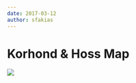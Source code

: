 ```yaml
---
date: 2017-03-12
author: sfakias
---
```

# Korhond & Hoss Map

[![](https://3.bp.blogspot.com/-HVj2LEg3d-g/WMVaqaxlkhI/AAAAAAAAALQ/iUlLN-z6pDg3v1vJb4dNu3SnEtogv59sgCLcB/s320/Korhond%2Bmap.jpg)](https://3.bp.blogspot.com/-HVj2LEg3d-g/WMVaqaxlkhI/AAAAAAAAALQ/iUlLN-z6pDg3v1vJb4dNu3SnEtogv59sgCLcB/s1600/Korhond%2Bmap.jpg)



